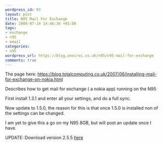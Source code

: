 ```yaml
--- 
wordpress_id: 93
layout: post
title: N95 Mail For Exchange
date: 2008-07-24 14:46:36 +01:00
tags: 
- exchange
- n95
- email
categories: 
- n95
wordpress_url: https://blog.oneiroi.co.uk/n95/n95-mail-for-exchange
comments: true
---
```

The page here: <a href="https://blog.totalcomputing.co.uk/2007/06/installing-mail-for-exchange-on-nokia.html">https://blog.totalcomputing.co.uk/2007/06/installing-mail-for-exchange-on-nokia.html</a>

Describes how to get mail for exchange ( a nokia app) running on the N95

First install 1.3.1 and enter all your settings, and do a full sync.

Now update to 1.5.0, the reason for this is that once 1.5.0 is installed non of the settings can be changed.

I am yet to give this a go on my N95 8GB, but will post an update once I have.

UPDATE: Download version 2.5.5 <a href="https://www.businesssoftware.nokia.com/mail_for_exchange_downloads.php">here</a>
